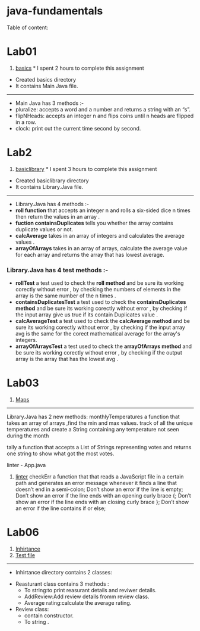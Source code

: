 # java-fundamentals

Table of content:

# Lab01

1. [basics](./basics) * I spent 2 hours to complete this assignment


- Created basics directory 
- It contains Main Java file.

--------------------------------------------------------------

- Main Java has 3 methods :-
- pluralize: accepts a word and a number and returns a string with  an “s”.
- flipNHeads: accepts an integer n and flips coins until n heads are flipped in a row.
- clock: print out the current time second by second. 


# Lab2
1. [basiclibrary](./basiclibrary/lib/src/main/java/basiclibrary/Library.java) * I spent 3 hours to complete this assignment

- Created basiclibrary directory 
- It contains Library.Java file.

--------------------------------------------------------------

- Library.Java  has 4 methods :-
- **roll function**  that accepts an integer n and rolls a six-sided dice n times then return the values in an array .
- **fuction containsDuplicates** tells you whether the array contains duplicate values or not.
- **calcAverage** takes in an array of integers and calculates the average values .
- **arrayOfArrays** takes in an array of arrays, calculate the average value for each array and returns the array that has lowest average.

### Library.Java  has 4 test methods :-
- **rollTest** a test used to check the **roll  method** and be sure its working corectly without error , by checking the numbers of elements in the array is the same number of the n times .
- **containsDuplicatesTest** a test used to check the **containsDuplicates  method** and be sure its working corectly without error , by checking if the input array give us true  if its contain Duplicates value .
- **calcAverageTest** a test used to check the **calcAverage  method** and be sure its working corectly without error , by checking if the input array avg is the same for the corect mathematical average for the array's integers.
- **arrayOfArraysTest** a test used to check the **arrayOfArrays  method** and be sure its working corectly without error , by checking if the output  array is the array that has the lowest avg . 

# Lab03

1. [Maps](./basiclibrary/lib/src/main/java/basiclibrary/Library.java) 

--------------------------------------------------------------
Library.Java has 2 new methods:
monthlyTemperatures a function that takes an array of arrays ,find the min and max values. track of all the unique temperatures and create a String containing any temperature not seen during the month

tally a function that accepts a List of Strings representing votes and returns one string to show what got the most votes.


linter - App.java
1. [linter](./linter/app/src/main/java/linter/App.java) 
checkErr a function that that reads a JavaScript file in a certain path and generates an error message whenever it finds a line that doesn’t end in a semi-colon;
Don’t show an error if the line is empty; Don’t show an error if the line ends with an opening curly brace {; Don’t show an error if the line ends with an closing curly brace }; Don’t show an error if the line contains if or else;

# Lab06

1. [Inhirtance ](./inheritance/lib/src/main/java/inheritance)
2. [Test file  ](./inheritance/lib/src/test/java/inheritance/LibraryTest.java)

--------------------------------------------------------------
* Inhirtance directory contains 2 classes:
- Reasturant class contains 3 methods :
    - To string:to print reasurant details and reviwer details.
    - AddReview:Add review details fromm review class.
    - Average rating:calculate the average rating.
- Review class:
    - contain constructor.
    - To string .




